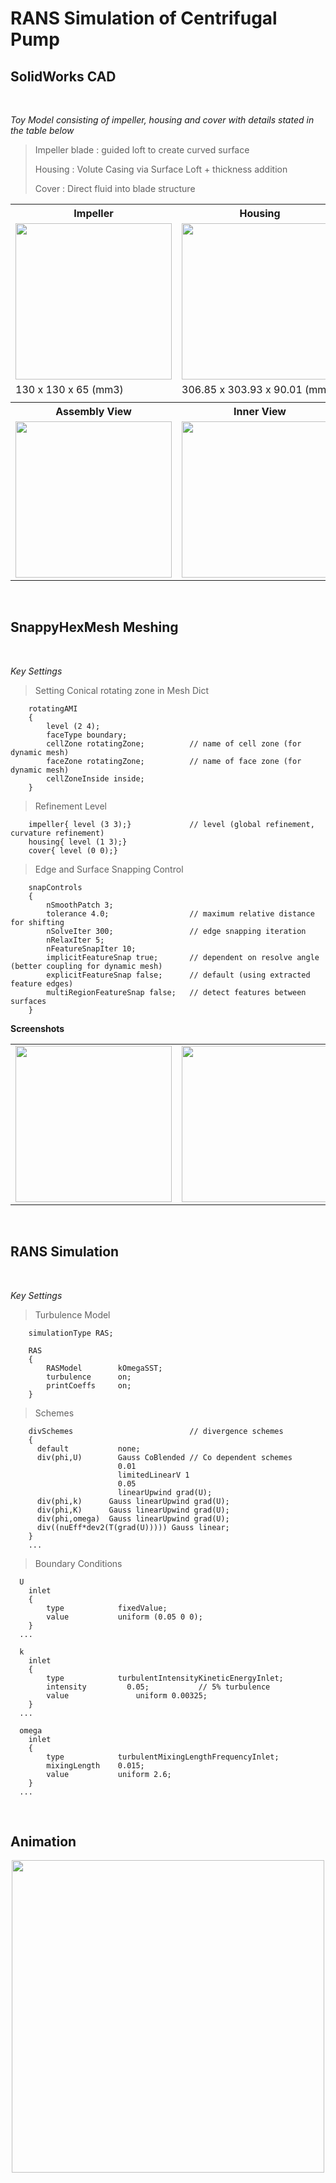 # RANS Simulation of Centrifugal Pump

## SolidWorks CAD

<br/>

_Toy Model consisting of impeller, housing and cover with details stated in the table below_

> Impeller blade : guided loft to create curved surface
>
> Housing : Volute Casing via Surface Loft + thickness addition
>
> Cover : Direct fluid into blade structure

<table>
  <tr>
    <th><b>Impeller</b></th>
    <th><b>Housing</b></th>
    <th><b>Cover</b></th>
  </tr>
  <tr>
    <td><img src="https://user-images.githubusercontent.com/57020975/140510487-a4025029-c2e4-4bdb-a70c-ba1ffd5cd174.jpg" width=250 height=250></td>
    <td><img src="https://user-images.githubusercontent.com/57020975/140510484-98da06b2-e4dd-4854-b7e9-a5b6c365d984.jpg" width=250 height=250></td>
    <td><img src="https://user-images.githubusercontent.com/57020975/140510488-c53abe2a-a068-42ac-924c-4be2618e1d09.jpg" width=250 height=250></td>
  </tr>
  <tr>
    <td>130 x 130 x 65 (mm3)</td>
    <td>306.85 x 303.93 x 90.01 (mm3)</td>
    <td>140 x 140 x 45 (mm3)</td>
  </tr>
  <tr>
    <td></td>
    <td></td>
    <td></td>
  </tr>
  <tr>
    <th><b>Assembly View</b></th>
    <th><b>Inner View</b></th>
    <th><b>Section View</b></th>
  </tr>
  <tr>
    <td><img src="https://user-images.githubusercontent.com/57020975/140507038-e4ff2a48-ec83-4d61-b16f-e4aac3830948.jpg" width=250 height=250></td>
    <td><img src="https://user-images.githubusercontent.com/57020975/140507032-a2d3e704-3578-429d-9ba2-7722dab5200b.jpg" width=250 height=250></td>
    <td><img src="https://user-images.githubusercontent.com/57020975/140507034-4792155b-451b-478c-9ebf-2b1c1305f35f.jpg" width=250 height=250></td>
  </tr>
 </table>

<br/>

## SnappyHexMesh Meshing

<br/>

_Key Settings_

> Setting Conical rotating zone in Mesh Dict

        rotatingAMI
        {
            level (2 4);
            faceType boundary;
            cellZone rotatingZone;	        // name of cell zone (for dynamic mesh)
            faceZone rotatingZone;	        // name of face zone (for dynamic mesh)
            cellZoneInside inside;
        }

> Refinement Level

        impeller{ level (3 3);}             // level (global refinement, curvature refinement)
        housing{ level (1 3);}
        cover{ level (0 0);}

> Edge and Surface Snapping Control

        snapControls
        {
            nSmoothPatch 3;
            tolerance 4.0;	                // maximum relative distance for shifting
            nSolveIter 300;                 // edge snapping iteration
            nRelaxIter 5;
            nFeatureSnapIter 10;
            implicitFeatureSnap true;       // dependent on resolve angle (better coupling for dynamic mesh)
            explicitFeatureSnap false;      // default (using extracted feature edges)
            multiRegionFeatureSnap false;   // detect features between surfaces
        }

**Screenshots**

<table>
  <tr>
    <td><img src="https://user-images.githubusercontent.com/57020975/140512307-76b8dd0b-fa90-4ac9-a884-b7d720874245.jpg" width=250 height=250></td>
    <td><img src="https://user-images.githubusercontent.com/57020975/140512311-fdbbdfab-dc90-4a05-abea-a9a029646b47.jpg" width=250 height=250></td>
    <td><img src="https://user-images.githubusercontent.com/57020975/140512309-1fa409de-b7c3-42b0-b64b-cd2e0f511626.jpg" width=250 height=250></td>
  </tr>
</table>

<br/>

## RANS Simulation

<br/>

_Key Settings_

> Turbulence Model

        simulationType RAS;

        RAS
        {
            RASModel        kOmegaSST;
            turbulence      on;
            printCoeffs     on;
        }

> Schemes

        divSchemes                          // divergence schemes
        {
          default         	none;
          div(phi,U)      	Gauss CoBlended // Co dependent schemes
                            0.01
                            limitedLinearV 1
                            0.05
                            linearUpwind grad(U);
          div(phi,k)      Gauss linearUpwind grad(U);
          div(phi,K)      Gauss linearUpwind grad(U);
          div(phi,omega)  Gauss linearUpwind grad(U);
          div((nuEff*dev2(T(grad(U))))) Gauss linear;
        }
        ...

> Boundary Conditions

      U
        inlet
        {
            type            fixedValue;
            value           uniform (0.05 0 0);
        }
      ...

      k
        inlet
        {
            type            turbulentIntensityKineticEnergyInlet;
            intensity	      0.05;           // 5% turbulence
            value		        uniform 0.00325;
        }
      ...

      omega
        inlet
        {
            type            turbulentMixingLengthFrequencyInlet;
            mixingLength    0.015;
            value           uniform 2.6;
        }
      ...

<br/>

## Animation

<p align="center">
  <img src="https://user-images.githubusercontent.com/57020975/140513868-621f4a91-43aa-45dc-9924-0a0d6363d778.gif" height=500>
</p>
